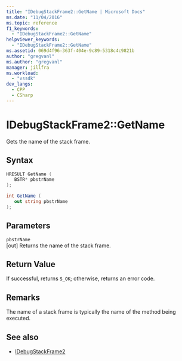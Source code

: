 ```yaml
---
title: "IDebugStackFrame2::GetName | Microsoft Docs"
ms.date: "11/04/2016"
ms.topic: reference
f1_keywords:
  - "IDebugStackFrame2::GetName"
helpviewer_keywords:
  - "IDebugStackFrame2::GetName"
ms.assetid: 069d4f96-363f-404e-9c89-5318c4c9821b
author: "gregvanl"
ms.author: "gregvanl"
manager: jillfra
ms.workload:
  - "vssdk"
dev_langs:
  - CPP
  - CSharp
---
```

# IDebugStackFrame2::GetName
Gets the name of the stack frame.

## Syntax

```cpp
HRESULT GetName ( 
   BSTR* pbstrName
);
```

```csharp
int GetName ( 
   out string pbstrName
);
```

## Parameters
`pbstrName`\
[out] Returns the name of the stack frame.

## Return Value
 If successful, returns `S_OK`; otherwise, returns an error code.

## Remarks
 The name of a stack frame is typically the name of the method being executed.

## See also
- [IDebugStackFrame2](../../../extensibility/debugger/reference/idebugstackframe2.md)